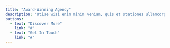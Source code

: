 ```yaml
---
title: "Award-Winning Agency"
description: "Utise wisi enim minim veniam, quis et stationes ullamcorper nets suscipit ets lobotis nisle consequat nihis etim aspernatur netsum."
buttons:
  - text: "Discover More"
    link: "#"
  - text: "Get In Touch"
    link: "#"
---
```

